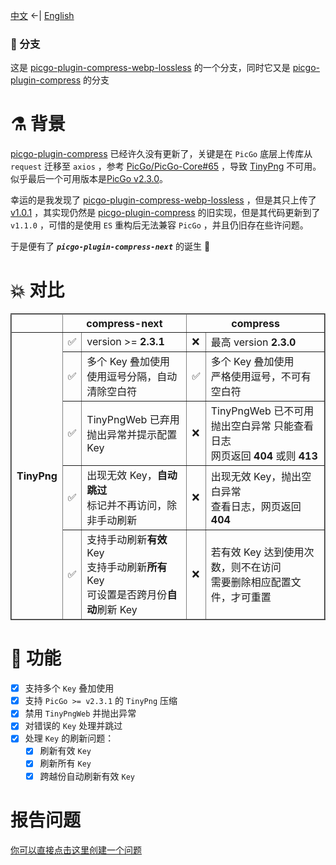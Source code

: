 
[中文](./README.md) <-| [English](./README.en.md)


### 🍴 分支

这是 [picgo-plugin-compress-webp-lossless](https://github.com/mrgeneralgoo/picgo-plugin-compress-webp-lossless) 的一个分支，同时它又是 [picgo-plugin-compress](https://github.com/JuZiSang/picgo-plugin-compress) 的分支


# ⚗️ 背景

[picgo-plugin-compress](https://github.com/JuZiSang/picgo-plugin-compress) 已经许久没有更新了，关键是在 `PicGo` 底层上传库从 `request` 迁移至 `axios` ，参考 [PicGo/PicGo-Core#65](https://github.com/PicGo/PicGo-Core/issues/65) ，导致 [TinyPng](https://tinypng.com/) 不可用。似乎最后一个可用版本是[PicGo v2.3.0](https://github.com/Molunerfinn/PicGo/releases/tag/v2.3.0)。  

幸运的是我发现了 [picgo-plugin-compress-webp-lossless](https://github.com/mrgeneralgoo/picgo-plugin-compress-webp-lossless) ，但是其只上传了 [v1.0.1](https://www.npmjs.com/package/picgo-plugin-compress-webp-lossless) ，其实现仍然是 [picgo-plugin-compress](https://github.com/JuZiSang/picgo-plugin-compress) 的旧实现，但是其代码更新到了 `v1.1.0` ，可惜的是使用 `ES` 重构后无法兼容 `PicGo` ，并且仍旧存在些许问题。  

于是便有了 ***`picgo-plugin-compress-next`*** 的诞生 🎉

# 💥 对比

<table border=2 style="
  width: auto;
  display: table;
  margin-left: auto;
  margin-right: auto;"
>
  <tr>
    <th></th>
    <th colspan=2>compress-next</th>
    <th colspan=2>compress</th>
  </tr>
  <tr>
    <th rowspan=5>TinyPng</th>
    <td>✅</td>
    <td>version >= <b>2.3.1</b></td>
    <td>❌</td>
    <td>最高 version <b>2.3.0</b></td>
  </tr>
  <tr>
    <td>✅</td>
    <td>
      多个 Key  叠加使用<br>
      使用逗号分隔，自动清除空白符
    </td>
    <td>✅</td>
    <td>
      多个 Key  叠加使用<br>
      严格使用逗号，不可有空白符
    </td>
  </tr>
  <tr>
    <td>✅</td>
    <td>
      TinyPngWeb 已弃用<br>
      抛出异常并提示配置 Key 
    </td>
    <td>❌</td>
    <td>
      TinyPngWeb 已不可用<br>
      抛出空白异常 只能查看日志<br>
      网页返回 <b>404</b> 或则 <b>413</b> 
    </td>
  </tr>
  <tr>
    <td>✅</td>
    <td>
      出现无效 Key，<b>自动跳过</b><br>
      标记并不再访问，除非手动刷新
      </td>
    <td>❌</td>
    <td>
      出现无效 Key，抛出空白异常<br>
      查看日志，网页返回 <b>404</b>
    </td>
  </tr>
  <tr>
    <td>✅</td>
    <td>
      支持手动刷新<b>有效</b> Key<br>
      支持手动刷新<b>所有</b> Key<br>
      可设置是否跨月份<b>自动</b>刷新 Key
    </td>
    <td>❌</td>
    <td>
      若有效 Key 达到使用次数，则不在访问<br>
      需要删除相应配置文件，才可重置
    </td>
  </tr>
  <!-- <tr>
    <td>✅</td>
    <td></td>
    <td>❌</td>
    <td></td>
  </tr> -->
</table>


# 🎉 功能
- [x] 支持多个 `Key` 叠加使用
- [x] 支持 `PicGo >= v2.3.1` 的 `TinyPng` 压缩
- [x] 禁用 `TinyPngWeb` 并抛出异常
- [x] 对错误的 `Key` 处理并跳过
- [x] 处理 `Key` 的刷新问题：
  - [x] 刷新有效 `Key`
  - [x] 刷新所有 `Key`
  - [x] 跨越份自动刷新有效 `Key`

# 报告问题

[你可以直接点击这里创建一个问题](https://github.com/supine0703/picgo-plugin-compress-next/issues/new)

